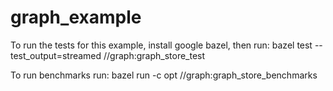 # graph_example

To run the tests for this example, install google bazel, then run:
bazel test --test_output=streamed //graph:graph_store_test

To run benchmarks run:
bazel run -c opt //graph:graph_store_benchmarks

